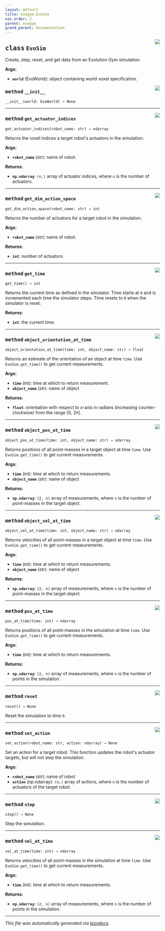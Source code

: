 ```yaml
---
layout: default
title: evogym.EvoSim
nav_order: 2
parent: evogym
grand_parent: Documentation
---
```


<!-- markdownlint-disable -->

<!-- <a href="..\evogym\sim.py#L0"><img align="right" style="float:right;" src="https://img.shields.io/badge/-source-cccccc?style=flat-square"></a>

# <kbd>module</kbd> `sim`
This module defines the EvoSim class which provides a clean interface to Evolution Gym's simulator. 

**Global Variables**
---------------
- **VOXEL_TYPES**
- **BASELINE_ENV_NAMES**


--- -->

<a href="..\evogym\sim.py#L15"><img align="right" style="float:right;" src="https://img.shields.io/badge/-source-cccccc?style=flat-square"></a>

## <kbd>class</kbd> `EvoSim`
Create, step, reset, and get data from an Evolution Gym simulation. 



**Args:**
 
 - <b>`world`</b> (EvoWorld):  object containing world voxel specification. 

<a href="..\evogym\sim.py#L26"><img align="right" style="float:right;" src="https://img.shields.io/badge/-source-cccccc?style=flat-square"></a>

### <kbd>method</kbd> `__init__`

```
__init__(world: EvoWorld) → None
```








---

<a href="..\evogym\sim.py#L97"><img align="right" style="float:right;" src="https://img.shields.io/badge/-source-cccccc?style=flat-square"></a>

### <kbd>method</kbd> `get_actuator_indices`

```
get_actuator_indices(robot_name: str) → ndarray
```

Returns the voxel indices a target robot's actuators in the simulation. 



**Args:**
 
 - <b>`robot_name`</b> (str):  name of robot. 



**Returns:**
 
 - <b>`np.ndarray`</b>:  `(n,)` array of actuator indices, where `n` is the number of actuators. 

---

<a href="..\evogym\sim.py#L110"><img align="right" style="float:right;" src="https://img.shields.io/badge/-source-cccccc?style=flat-square"></a>

### <kbd>method</kbd> `get_dim_action_space`

```
get_dim_action_space(robot_name: str) → int
```

Returns the number of actuators for a target robot in the simulation. 



**Args:**
 
 - <b>`robot_name`</b> (str):  name of robot. 



**Returns:**
 
 - <b>`int`</b>:  number of actuators. 

---

<a href="..\evogym\sim.py#L110"><img align="right" style="float:right;" src="https://img.shields.io/badge/-source-cccccc?style=flat-square"></a>

### <kbd>method</kbd> `get_time`

```
get_time() → int
```

Returns the current time as defined in the simulator. Time starts at `0` and is incremented each time the simulator steps. Time resets to `0` when the simulator is reset.



**Returns:**
 
 - <b>`int`</b>:  the current time. 

---

<a href="..\evogym\sim.py#L230"><img align="right" style="float:right;" src="https://img.shields.io/badge/-source-cccccc?style=flat-square"></a>

### <kbd>method</kbd> `object_orientation_at_time`

```
object_orientation_at_time(time: int, object_name: str) → float
```

Returns an estimate of the orientation of an object at time `time`. Use `EvoSim.get_time()` to get current measurements. 



**Args:**
 
 - <b>`time`</b> (int):  time at which to return measurement. 
 - <b>`object_name`</b> (str):  name of object 



**Returns:**
 
 - <b>`float`</b>:  orientation with respect to x-axis in radians (increasing counter-clockwise) from the range [0, 2π]. 

---

<a href="..\evogym\sim.py#L200"><img align="right" style="float:right;" src="https://img.shields.io/badge/-source-cccccc?style=flat-square"></a>

### <kbd>method</kbd> `object_pos_at_time`

```
object_pos_at_time(time: int, object_name: str) → ndarray
```

Returns positions of all point-masses in a target object at time `time`. Use `EvoSim.get_time()` to get current measurements. 



**Args:**
 
 - <b>`time`</b> (int):  time at which to return measurements. 
 - <b>`object_name`</b> (str):  name of object 



**Returns:**
 
 - <b>`np.ndarray`</b>:  `(2, n)` array of measurements, where `n` is the number of point-masses in the target object. 

---

<a href="..\evogym\sim.py#L215"><img align="right" style="float:right;" src="https://img.shields.io/badge/-source-cccccc?style=flat-square"></a>

### <kbd>method</kbd> `object_vel_at_time`

```
object_vel_at_time(time: int, object_name: str) → ndarray
```

Returns velocities of all point-masses in a target object at time `time`. Use `EvoSim.get_time()` to get current measurements. 



**Args:**
 
 - <b>`time`</b> (int):  time at which to return measurements. 
 - <b>`object_name`</b> (str):  name of object 



**Returns:**
 
 - <b>`np.ndarray`</b>:  `(2, n)` array of measurements, where `n` is the number of point-masses in the target object. 

---

<a href="..\evogym\sim.py#L174"><img align="right" style="float:right;" src="https://img.shields.io/badge/-source-cccccc?style=flat-square"></a>

### <kbd>method</kbd> `pos_at_time`

```
pos_at_time(time: int) → ndarray
```

Returns positions of all point-masses in the simulation at time `time`. Use `EvoSim.get_time()` to get current measurements. 



**Args:**
 
 - <b>`time`</b> (int):  time at which to return measurements. 



**Returns:**
 
 - <b>`np.ndarray`</b>:  `(2, n)` array of measurements, where `n` is the number of points in the simulation. 

---

<a href="..\evogym\sim.py#L245"><img align="right" style="float:right;" src="https://img.shields.io/badge/-source-cccccc?style=flat-square"></a>

### <kbd>method</kbd> `reset`

```
reset() → None
```

Reset the simulation to time `0`. 

---

<a href="..\evogym\sim.py#L123"><img align="right" style="float:right;" src="https://img.shields.io/badge/-source-cccccc?style=flat-square"></a>

### <kbd>method</kbd> `set_action`

```
set_action(robot_name: str, action: ndarray) → None
```

Set an action for a target robot. This function updates the robot's actuator targets, but will not step the simulation. 



**Args:**
 
 - <b>`robot_name`</b> (str):  name of robot 
 - <b>`action`</b> (np.ndarray):  `(n,)` array of actions, where `n` is the number of actuators of the target robot. 

---

<a href="..\evogym\sim.py#L123"><img align="right" style="float:right;" src="https://img.shields.io/badge/-source-cccccc?style=flat-square"></a>

### <kbd>method</kbd> `step`

```
step() → None
```

Step the simulation. 

---

<a href="..\evogym\sim.py#L187"><img align="right" style="float:right;" src="https://img.shields.io/badge/-source-cccccc?style=flat-square"></a>

### <kbd>method</kbd> `vel_at_time`

```
vel_at_time(time: int) → ndarray
```

Returns velocities of all point-masses in the simulation at time `time`. Use `EvoSim.get_time()` to get current measurements. 



**Args:**
 
 - <b>`time`</b> (int):  time at which to return measurements. 



**Returns:**
 
 - <b>`np.ndarray`</b>:  `(2, n)` array of measurements, where `n` is the number of points in the simulation. 




---

_This file was automatically generated via [lazydocs](https://github.com/ml-tooling/lazydocs)._

